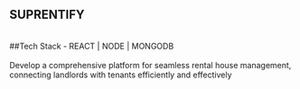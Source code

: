 ## SUPRENTIFY
<br>
##Tech Stack - REACT | NODE | MONGODB<br><br>
 Develop a comprehensive platform for seamless rental house 
management, connecting landlords with tenants efficiently 
and effectively

      
